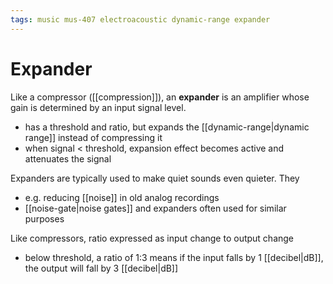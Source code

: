 ```yaml
---
tags: music mus-407 electroacoustic dynamic-range expander
---
```


# Expander

Like a compressor ([[compression]]), an **expander** is an amplifier whose gain is determined by an input signal level.

- has a threshold and ratio, but expands the [[dynamic-range|dynamic range]] instead of compressing it
- when signal < threshold, expansion effect becomes active and attenuates the signal

Expanders are typically used to make quiet sounds even quieter. They

- e.g. reducing [[noise]] in old analog recordings
- [[noise-gate|noise gates]] and expanders often used for similar purposes

Like compressors, ratio expressed as input change to output change

- below threshold, a ratio of 1:3 means if the input falls by 1 [[decibel|dB]], the output will fall by 3 [[decibel|dB]]
